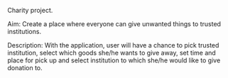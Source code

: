 Charity project.

Aim:
Create a place where everyone can give unwanted things to trusted institutions.

Description:
With the application, user will have a chance to pick trusted institution, select which goods she/he wants to give away,
set time and place for pick up and select institution to which she/he would like to give donation to.